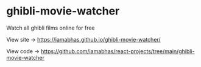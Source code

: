 # ghibli-movie-watcher
Watch all ghibli films online for free

 View site -> https://iamabhas.github.io/ghibli-movie-watcher/
 
 View code -> https://github.com/iamabhas/react-projects/tree/main/ghibli-movie-watcher
